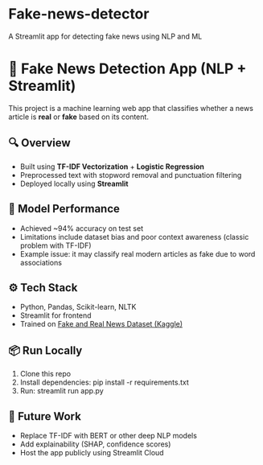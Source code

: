 # Fake-news-detector
A Streamlit app for detecting fake news using NLP and ML
# 📰 Fake News Detection App (NLP + Streamlit)

This project is a machine learning web app that classifies whether a news article is **real** or **fake** based on its content.

## 🔍 Overview
- Built using **TF-IDF Vectorization** + **Logistic Regression**
- Preprocessed text with stopword removal and punctuation filtering
- Deployed locally using **Streamlit**

## 🧠 Model Performance
- Achieved ~94% accuracy on test set
- Limitations include dataset bias and poor context awareness (classic problem with TF-IDF)
- Example issue: it may classify real modern articles as fake due to word associations

## ⚙️ Tech Stack
- Python, Pandas, Scikit-learn, NLTK
- Streamlit for frontend
- Trained on [Fake and Real News Dataset (Kaggle)](https://www.kaggle.com/datasets/clmentbisaillon/fake-and-real-news-dataset)

## 📦 Run Locally
1. Clone this repo
2. Install dependencies:
pip install -r requirements.txt
3. Run:
streamlit run app.py

## 🚧 Future Work
- Replace TF-IDF with BERT or other deep NLP models
- Add explainability (SHAP, confidence scores)
- Host the app publicly using Streamlit Cloud


